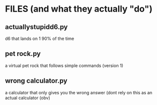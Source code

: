 # FILES (and what they actually "do")
## actuallystupidd6.py
d6 that lands on 1 90% of the time
## pet rock.py
a virtual pet rock that follows simple commands (version 1)
## wrong calculator.py
a calculator that only gives you the wrong answer (dont rely on this as an actual calculator (obv)
